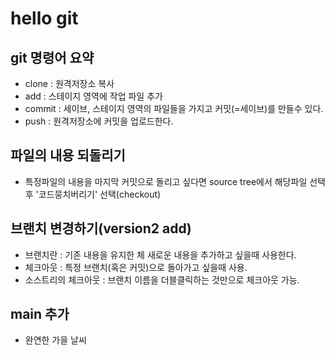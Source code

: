 # hello git

## git 명령어 요약
- clone : 원격저장소 복사
- add : 스테이지 영역에 작업 파일 추가
- commit : 세이브, 스테이지 영역의 파일들을 가지고 커밋(=세이브)를 만들수 있다.
- push : 원격저장소에 커밋을 업로드한다.

## 파일의 내용 되돌리기
- 특정파일의 내용을 마지막 커밋으로 돌리고 싶다면 source tree에서 해당파일 선택후 '코드뭉치버리기' 선택(checkout)

## 브랜치 변경하기(version2 add)

- 브랜치란 : 기존 내용을 유지한 체 새로운 내용을 추가하고 싶을때 사용한다.
- 체크아웃 : 특정 브랜치(혹은 커밋)으로 돌아가고 싶을때 사용.
- 소스트리의 체크아웃 : 브랜치 이름을 더블클릭하는 것만으로 체크아웃 가능.

## main 추가 

- 완연한 가을 날씨
